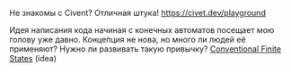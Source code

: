 Не знакомы с Civent? Отличная штука!
https://civet.dev/playground

Идея написания кода начиная с конечных автоматов посещает мою голову уже давно. Концепция не нова, но много ли людей её применяют? Нужно ли развивать такую привычку? [Conventional Finite States](./idea.md) (idea)